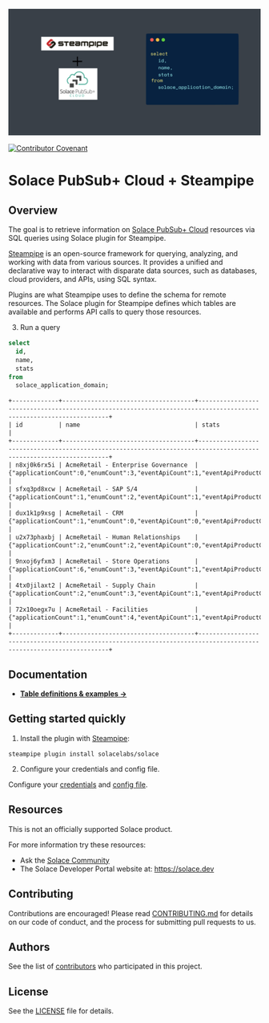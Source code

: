 ![image](docs/images/steampipe-solace-plugin.png)

[![Contributor Covenant](https://img.shields.io/badge/Contributor%20Covenant-v2.0%20adopted-ff69b4.svg)](CODE_OF_CONDUCT.md)

# Solace PubSub+ Cloud + Steampipe

## Overview
The goal is to retrieve information on [Solace PubSub+ Cloud](https://solace.com/products/platform/cloud/) resources via SQL queries using Solace plugin for Steampipe.

[Steampipe](https://steampipe.io) is an open-source framework for querying, analyzing, and working with data from various sources. It provides a unified and declarative way to interact with disparate data sources, such as databases, cloud providers, and APIs, using SQL syntax.

Plugins are what Steampipe uses to define the schema for remote resources. The Solace plugin for Steampipe defines which tables are available and performs API calls to query those resources.

3. Run a query

```sql
select
  id,
  name,
  stats
from
  solace_application_domain;
```

```
+-------------+-------------------------------------+-------------------------------------------------------------------------------------------------------------------+
| id          | name                                | stats                                                                                                             |
+-------------+-------------------------------------+-------------------------------------------------------------------------------------------------------------------+
| n8xj0k6rx5i | AcmeRetail - Enterprise Governance  | {"applicationCount":0,"enumCount":3,"eventApiCount":1,"eventApiProductCount":0,"eventCount":2,"schemaCount":2}    |
| sfxq3pd8xcw | AcmeRetail - SAP S/4                | {"applicationCount":1,"enumCount":2,"eventApiCount":1,"eventApiProductCount":1,"eventCount":8,"schemaCount":26}   |
| dux1k1p9xsg | AcmeRetail - CRM                    | {"applicationCount":1,"enumCount":0,"eventApiCount":0,"eventApiProductCount":0,"eventCount":3,"schemaCount":1}    |
| u2x73phaxbj | AcmeRetail - Human Relationships    | {"applicationCount":2,"enumCount":2,"eventApiCount":0,"eventApiProductCount":0,"eventCount":3,"schemaCount":5}    |
| 9nxoj6yfxm3 | AcmeRetail - Store Operations       | {"applicationCount":6,"enumCount":3,"eventApiCount":1,"eventApiProductCount":0,"eventCount":2,"schemaCount":2}    |
| 4tx0jilaxt2 | AcmeRetail - Supply Chain           | {"applicationCount":2,"enumCount":3,"eventApiCount":1,"eventApiProductCount":0,"eventCount":2,"schemaCount":2}    |
| 72x10oegx7u | AcmeRetail - Facilities             | {"applicationCount":1,"enumCount":4,"eventApiCount":1,"eventApiProductCount":1,"eventCount":2,"schemaCount":2}    |
+-------------+-------------------------------------+-------------------------------------------------------------------------------------------------------------------+
```

## Documentation

- **[Table definitions & examples →](docs/index.md)**


## Getting started quickly
1. Install the plugin with [Steampipe](https://steampipe.io/):
```shell
steampipe plugin install solacelabs/solace
```
2. Configure your credentials and config file.

Configure your [credentials](https://hub.steampipe.io/plugins/solacelabs/solace#credentials) and [config file](https://hub.steampipe.io/plugins/solacelabs/solace/make#configuration).

## Resources
This is not an officially supported Solace product.

For more information try these resources:
- Ask the [Solace Community](https://solace.community)
- The Solace Developer Portal website at: https://solace.dev


## Contributing
Contributions are encouraged! Please read [CONTRIBUTING.md](CONTRIBUTING.md) for details on our code of conduct, and the process for submitting pull requests to us.

## Authors
See the list of [contributors](https://github.com/solacecommunity/<github-repo>/graphs/contributors) who participated in this project.

## License
See the [LICENSE](LICENSE) file for details.
